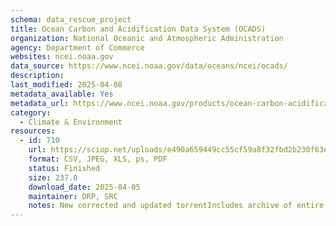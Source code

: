 ```yaml
---
schema: data_rescue_project 
title: Ocean Carbon and Acidification Data System (OCADS)
organization: National Oceanic and Atmospheric Administration
agency: Department of Commerce
websites: ncei.noaa.gov
data_source: https://www.ncei.noaa.gov/data/oceans/ncei/ocads/
description: 
last_modified: 2025-04-08
metadata_available: Yes
metadata_url: https://www.ncei.noaa.gov/products/ocean-carbon-acidification-data-system
category:
  - Climate & Environment 
resources:
  - id: 710
    url: https://sciop.net/uploads/e490a659449cc55cf59a8f32fbd2b230f63e7829
    format: CSV, JPEG, XLS, ps, PDF
    status: Finished
    size: 237.0
    download_date: 2025-04-05
    maintainer: DRP, SRC
    notes: New corrected and updated torrentIncludes archive of entire data system, composed of many datasets. For posterity, all metadata files have been scraped and included in IA item, organized by accession number. Would be thousands of submissions otherwise. Alternate torrent location https://academictorrents.com/details/e490a659449cc55cf59a8f32fbd2b230f63e7829
---
```

